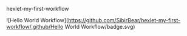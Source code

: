 hexlet-my-first-workflow

![Hello World Workflow](https://github.com/SibirBear/hexlet-my-first-workflow/.github/Hello World Workflow/badge.svg)
